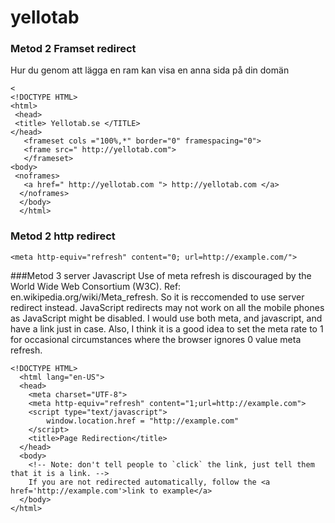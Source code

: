 yellotab
========

### Metod 2 Framset redirect
 Hur du genom att lägga en ram kan visa en anna sida på din domän
 

    < 
    <!DOCTYPE HTML>  
    <html>
     <head>
     <title> Yellotab.se </TITLE>
    </head>
       <frameset cols ="100%,*" border="0" framespacing="0">
       <frame src=" http://yellotab.com">
       </frameset>
    <body>
     <noframes>
       <a href=" http://yellotab.com "> http://yellotab.com </a>
      </noframes>
      </body>
      </html>

### Metod 2 http redirect

    <meta http-equiv="refresh" content="0; url=http://example.com/"> 




###Metod 3 server Javascript
Use of meta refresh is discouraged by the World Wide Web Consortium (W3C). Ref: en.wikipedia.org/wiki/Meta_refresh. So it is reccomended to use server redirect instead. JavaScript redirects may not work on all the mobile phones as JavaScript might be disabled.
I would use both meta, and javascript, and have a link just in case. Also, I think it is a good idea to set the meta rate to 1 for occasional circumstances where the browser ignores 0 value meta refresh.

    <!DOCTYPE HTML>
      <html lang="en-US">
      <head>
        <meta charset="UTF-8">
        <meta http-equiv="refresh" content="1;url=http://example.com">
        <script type="text/javascript">
            window.location.href = "http://example.com"
        </script>
        <title>Page Redirection</title>
      </head>
      <body>
        <!-- Note: don't tell people to `click` the link, just tell them that it is a link. -->
        If you are not redirected automatically, follow the <a href='http://example.com'>link to example</a>
      </body>
    </html>
